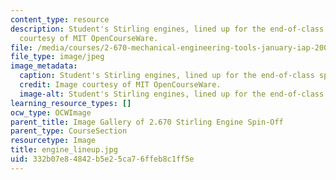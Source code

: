 ```yaml
---
content_type: resource
description: Student's Stirling engines, lined up for the end-of-class spinoff. Image
  courtesy of MIT OpenCourseWare.
file: /media/courses/2-670-mechanical-engineering-tools-january-iap-2004/332b07e84842b5e25ca76ffeb8c1ff5e_engine_lineup.jpg
file_type: image/jpeg
image_metadata:
  caption: Student's Stirling engines, lined up for the end-of-class spinoff.
  credit: Image courtesy of MIT OpenCourseWare.
  image-alt: Student's Stirling engines, lined up for the end-of-class spinoff.
learning_resource_types: []
ocw_type: OCWImage
parent_title: Image Gallery of 2.670 Stirling Engine Spin-Off
parent_type: CourseSection
resourcetype: Image
title: engine_lineup.jpg
uid: 332b07e8-4842-b5e2-5ca7-6ffeb8c1ff5e
---
```

